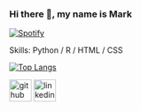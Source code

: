 ### Hi there 👋, my name is Mark

[![Spotify](https://spotify.jgbf.vercel.app/api/spotify)](https://open.spotify.com/user/11128205135)

Skills: Python / R / HTML / CSS

[![Top Langs](https://github-readme-stats.vercel.app/api/top-langs/?username=jgbf)](https://github.com/anuraghazra/github-readme-stats)

[<img src='https://cdn.jsdelivr.net/npm/simple-icons@3.0.1/icons/github.svg' alt='github' height='40'>](https://github.com/jgbf)  [<img src='https://cdn.jsdelivr.net/npm/simple-icons@3.0.1/icons/linkedin.svg' alt='linkedin' height='40'>](https://www.linkedin.com/in/mark-kelemen/)  
